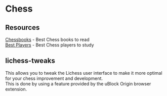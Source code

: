 # Chess

## Resources
[Chessbooks](http://andromeda3.xyz/chessbooks.html) - Best Chess books to read <br>
[Best Players](http://andromeda3.xyz/chessplayers.html) - Best Chess players to study

## lichess-tweaks
This allows you to tweak the Lichess user interface to make it more optimal for your chess improvement and development. <br>
This is done by using a feature provided by the uBlock Origin browser extension. 

